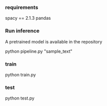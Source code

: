 ### requirements
spacy == 2.1.3
pandas


### Run inference
A pretrained model is available in the repository 

python pipeline.py "sample_text" 


### train

python train.py


### test

python test.py